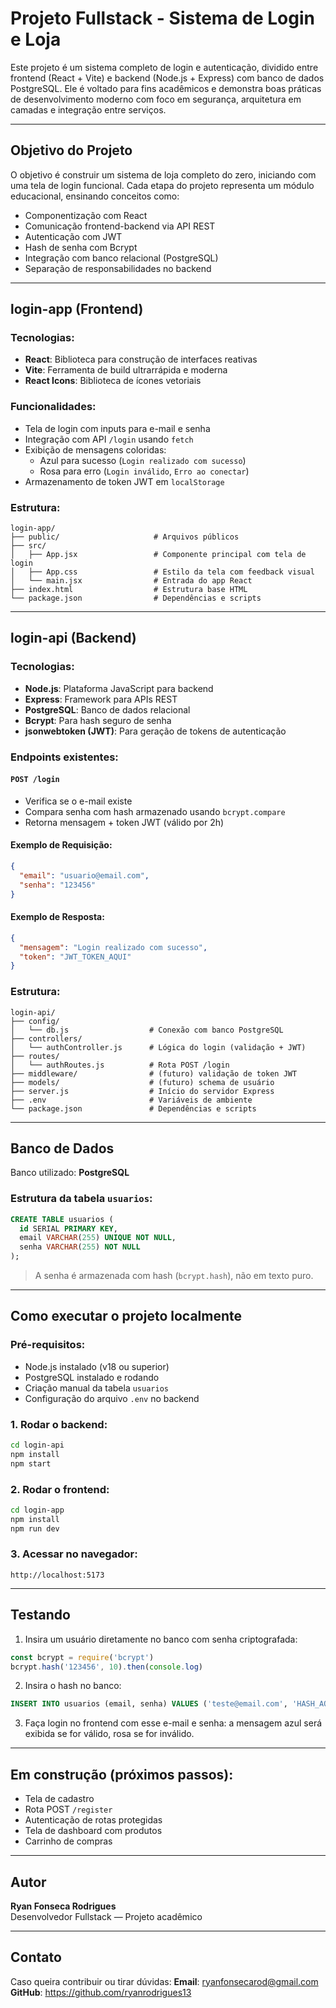 
#  Projeto Fullstack - Sistema de Login e Loja

Este projeto é um sistema completo de login e autenticação, dividido entre frontend (React + Vite) e backend (Node.js + Express) com banco de dados PostgreSQL. Ele é voltado para fins acadêmicos e demonstra boas práticas de desenvolvimento moderno com foco em segurança, arquitetura em camadas e integração entre serviços.

---

##  Objetivo do Projeto

O objetivo é construir um sistema de loja completo do zero, iniciando com uma tela de login funcional. Cada etapa do projeto representa um módulo educacional, ensinando conceitos como:

- Componentização com React
- Comunicação frontend-backend via API REST
- Autenticação com JWT
- Hash de senha com Bcrypt
- Integração com banco relacional (PostgreSQL)
- Separação de responsabilidades no backend

---

##  login-app (Frontend)

### Tecnologias:
- **React**: Biblioteca para construção de interfaces reativas
- **Vite**: Ferramenta de build ultrarrápida e moderna
- **React Icons**: Biblioteca de ícones vetoriais

### Funcionalidades:
- Tela de login com inputs para e-mail e senha
- Integração com API `/login` usando `fetch`
- Exibição de mensagens coloridas:
  - Azul para sucesso (`Login realizado com sucesso`)
  - Rosa para erro (`Login inválido`, `Erro ao conectar`)
- Armazenamento de token JWT em `localStorage`

### Estrutura:
```
login-app/
├── public/                     # Arquivos públicos
├── src/
│   ├── App.jsx                 # Componente principal com tela de login
│   ├── App.css                 # Estilo da tela com feedback visual
│   └── main.jsx                # Entrada do app React
├── index.html                  # Estrutura base HTML
└── package.json                # Dependências e scripts
```

---

##  login-api (Backend)

### Tecnologias:
- **Node.js**: Plataforma JavaScript para backend
- **Express**: Framework para APIs REST
- **PostgreSQL**: Banco de dados relacional
- **Bcrypt**: Para hash seguro de senha
- **jsonwebtoken (JWT)**: Para geração de tokens de autenticação

### Endpoints existentes:

#### `POST /login`
- Verifica se o e-mail existe
- Compara senha com hash armazenado usando `bcrypt.compare`
- Retorna mensagem + token JWT (válido por 2h)

#### Exemplo de Requisição:
```json
{
  "email": "usuario@email.com",
  "senha": "123456"
}
```

#### Exemplo de Resposta:
```json
{
  "mensagem": "Login realizado com sucesso",
  "token": "JWT_TOKEN_AQUI"
}
```

### Estrutura:
```
login-api/
├── config/
│   └── db.js                  # Conexão com banco PostgreSQL
├── controllers/
│   └── authController.js      # Lógica do login (validação + JWT)
├── routes/
│   └── authRoutes.js          # Rota POST /login
├── middleware/                # (futuro) validação de token JWT
├── models/                    # (futuro) schema de usuário
├── server.js                  # Início do servidor Express
├── .env                       # Variáveis de ambiente
└── package.json               # Dependências e scripts
```

---

##  Banco de Dados

Banco utilizado: **PostgreSQL**

### Estrutura da tabela `usuarios`:

```sql
CREATE TABLE usuarios (
  id SERIAL PRIMARY KEY,
  email VARCHAR(255) UNIQUE NOT NULL,
  senha VARCHAR(255) NOT NULL
);
```

> A senha é armazenada com hash (`bcrypt.hash`), não em texto puro.

---

##  Como executar o projeto localmente

### Pré-requisitos:
- Node.js instalado (v18 ou superior)
- PostgreSQL instalado e rodando
- Criação manual da tabela `usuarios`
- Configuração do arquivo `.env` no backend

### 1. Rodar o backend:
```bash
cd login-api
npm install
npm start
```

### 2. Rodar o frontend:
```bash
cd login-app
npm install
npm run dev
```

### 3. Acessar no navegador:
```
http://localhost:5173
```

---

##  Testando

1. Insira um usuário diretamente no banco com senha criptografada:
```js
const bcrypt = require('bcrypt')
bcrypt.hash('123456', 10).then(console.log)
```

2. Insira o hash no banco:
```sql
INSERT INTO usuarios (email, senha) VALUES ('teste@email.com', 'HASH_AQUI');
```

3. Faça login no frontend com esse e-mail e senha: a mensagem azul será exibida se for válido, rosa se for inválido.

---

##  Em construção (próximos passos):

- Tela de cadastro
- Rota POST `/register`
- Autenticação de rotas protegidas
- Tela de dashboard com produtos
- Carrinho de compras

---

##  Autor

**Ryan Fonseca Rodrigues**  
Desenvolvedor Fullstack — Projeto acadêmico

---

##  Contato
Caso queira contribuir ou tirar dúvidas:
**Email**: ryanfonsecarod@gmail.com  
**GitHub**: https://github.com/ryanrodrigues13
